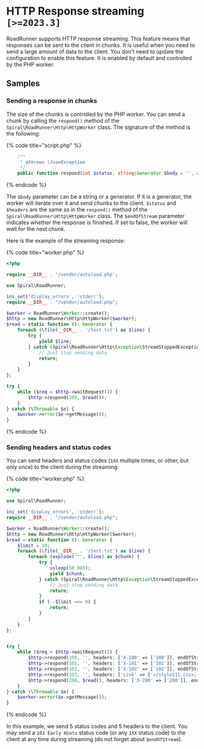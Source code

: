 # HTTP Response streaming `[>=2023.3]`

RoadRunner supports HTTP response streaming. This feature means that responses can be sent to the client in chunks. It is useful when you need to send a large amount of data to the client.
You don't need to update the configuration to enable this feature. It is enabled by default and controlled by the PHP worker.

## Samples

### Sending a response in chunks

The size of the chunks is controlled by the PHP worker. You can send a chunk by calling the `respond()` method of the `Spiral\RoadRunner\Http\HttpWorker` class.
The signature of the method is the following:

{% code title="script.php" %}

```php
    /**
     * @throws \JsonException
     */
    public function respond(int $status, string|Generator $body = '', array $headers = [], bool $endOfStream = true): void
```

{% endcode %}

The `$body` parameter can be a string or a generator. If it is a generator, the worker will iterate over it and send chunks to the client.
`$status` and `$headers` are the same as in the `respond()` method of the `Spiral\RoadRunner\Http\HttpWorker` class.
The `$endOfStream` parameter indicates whether the response is finished. If set to false, the worker will wait for the next chunk.

Here is the example of the streaming response:

{% code title="worker.php" %}

```php
<?php

require __DIR__ . '/vendor/autoload.php';

use Spiral\RoadRunner;

ini_set('display_errors', 'stderr');
require __DIR__ . "/vendor/autoload.php";

$worker = RoadRunner\Worker::create();
$http = new RoadRunner\Http\HttpWorker($worker);
$read = static function (): Generator {
    foreach (\file(__DIR__ . '/test.txt') as $line) {
        try {
            yield $line;
        } catch (Spiral\RoadRunner\Http\Exception\StreamStoppedException) {
            // Just stop sending data
            return;
        }
    }
};

try {
    while ($req = $http->waitRequest()) {
        $http->respond(200, $read());
    }
} catch (\Throwable $e) {
    $worker->error($e->getMessage());
}
```

{% endcode %}

### Sending headers and status codes

You can send headers and status codes (`1XX` multiple times, or other, but only once) to the client during the streaming.

{% code title="worker.php" %}

```php
<?php

use Spiral\RoadRunner;

ini_set('display_errors', 'stderr');
require __DIR__ . "/vendor/autoload.php";

$worker = RoadRunner\Worker::create();
$http = new RoadRunner\Http\HttpWorker($worker);
$read = static function (): Generator {
    $limit = 10;
    foreach (\file(__DIR__ . '/test.txt') as $line) {
        foreach (explode('"', $line) as $chunk) {
            try {
                usleep(50_000);
                yield $chunk;
            } catch (Spiral\RoadRunner\Http\Exception\StreamStoppedException $e) {
                // Just stop sending data
                return;
            }
            if (--$limit === 0) {
                return;
            }
        }
    }
};


try {
    while ($req = $http->waitRequest()) {
        $http->respond(100, '', headers: ['X-100' => ['100']], endOfStream: false);
        $http->respond(101, '', headers: ['X-101' => ['101']], endOfStream: false);
        $http->respond(102, '', headers: ['X-102' => ['102']], endOfStream: false);
        $http->respond(103, '', headers: ['Link' => ['</style111.css>; rel=preload; as=style'], 'X-103' => ['103']], endOfStream: false);
        $http->respond(200, $read(), headers: ['X-200' => ['200']], endOfStream: true);
    }
} catch (\Throwable $e) {
    $worker->error($e->getMessage());
}
```

{% endcode %}

In this example, we send 5 status codes and 5 headers to the client. You may send a `103 Early Hints` status code (or any `1XX` status code) to the client at any time during streaming (do not forget about `$endOfStream`).
